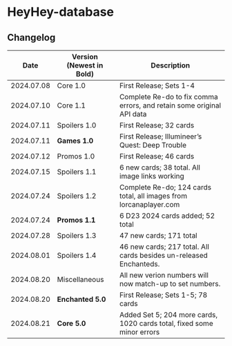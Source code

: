 # HeyHey-database

## Changelog

| Date       | Version (Newest in Bold) | Description                                                            |
|------------|--------------------------|------------------------------------------------------------------------|
| 2024.07.08 | Core 1.0                 | First Release; Sets 1-4                                                |
| 2024.07.10 | Core 1.1                 | Complete Re-do to fix comma errors, and retain some original API data  |
| 2024.07.11 | Spoilers 1.0             | First Release; 32 cards                                                |
| 2024.07.11 | **Games 1.0**            | First Release; Illumineer’s Quest: Deep Trouble                        |
| 2024.07.12 | Promos 1.0               | First Release; 46 cards                                                |
| 2024.07.15 | Spoilers 1.1             | 6 new cards; 38 total. All image links working                         |
| 2024.07.24 | Spoilers 1.2             | Complete Re-do; 124 cards total, all images from lorcanaplayer.com     |
| 2024.07.24 | **Promos 1.1**           | 6 D23 2024 cards added; 52 total                                       |
| 2024.07.28 | Spoilers 1.3             | 47 new cards; 171 total                                                |
| 2024.08.01 | Spoilers 1.4             | 46 new cards; 217 total. All cards besides un-released Enchanteds.     |
| 2024.08.20 | Miscellaneous            | All new verion numbers will now match-up to set numbers.               |
| 2024.08.20 | **Enchanted 5.0**        | First Release; Sets 1-5; 78 cards                                      |
| 2024.08.21 | **Core 5.0**             | Added Set 5; 204 more cards, 1020 cards total, fixed some minor errors |
